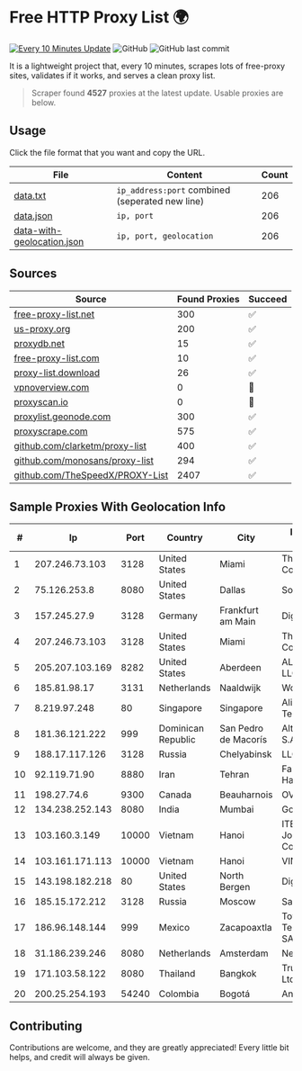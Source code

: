 
# Free HTTP Proxy List 🌍

[![Every 10 Minutes Update](https://github.com/mertguvencli/http-proxy-list/actions/workflows/main.yml/badge.svg?branch=main)](https://github.com/mertguvencli/http-proxy-list/actions/workflows/main.yml)
![GitHub](https://img.shields.io/github/license/mertguvencli/http-proxy-list)
![GitHub last commit](https://img.shields.io/github/last-commit/mertguvencli/http-proxy-list)

It is a lightweight project that, every 10 minutes, scrapes lots of free-proxy sites, validates if it works, and serves a clean proxy list.


> Scraper found **4527** proxies at the latest update. Usable proxies are below.

## Usage

Click the file format that you want and copy the URL.


|File|Content|Count|
|----|-------|-----|
|[data.txt](https://raw.githubusercontent.com/mertguvencli/http-proxy-list/main/proxy-list/data.txt)|`ip_address:port` combined (seperated new line)|206|
|[data.json](https://raw.githubusercontent.com/mertguvencli/http-proxy-list/main/proxy-list/data.json)|`ip, port`|206|
|[data-with-geolocation.json](https://raw.githubusercontent.com/mertguvencli/http-proxy-list/main/proxy-list/data-with-geolocation.json)|`ip, port, geolocation`|206|

## Sources

|Source|Found Proxies|Succeed|
|------|-------------|-------|
|[free-proxy-list.net](https://free-proxy-list.net)|300|✅|
|[us-proxy.org](https://www.us-proxy.org)|200|✅|
|[proxydb.net](http://proxydb.net)|15|✅|
|[free-proxy-list.com](https://free-proxy-list.com/?page=&port=&type%5B%5D=http&type%5B%5D=https&up_time=0&search=Search)|10|✅|
|[proxy-list.download](https://www.proxy-list.download/HTTP)|26|✅|
|[vpnoverview.com](https://vpnoverview.com/privacy/anonymous-browsing/free-proxy-servers)|0|🚫|
|[proxyscan.io](https://www.proxyscan.io)|0|🚫|
|[proxylist.geonode.com](https://proxylist.geonode.com/api/proxy-list?limit=300&page=1&sort_by=lastChecked&sort_type=desc&protocols=http,https)|300|✅|
|[proxyscrape.com](https://api.proxyscrape.com/v2/?request=displayproxies&protocol=http&timeout=10000&country=all&ssl=all&anonymity=all)|575|✅|
|[github.com/clarketm/proxy-list](https://raw.githubusercontent.com/clarketm/proxy-list/master/proxy-list-raw.txt)|400|✅|
|[github.com/monosans/proxy-list](https://raw.githubusercontent.com/monosans/proxy-list/main/proxies/http.txt)|294|✅|
|[github.com/TheSpeedX/PROXY-List](https://raw.githubusercontent.com/TheSpeedX/PROXY-List/master/http.txt)|2407|✅|


## Sample Proxies With Geolocation Info

|#|Ip|Port|Country|City|Internet Service Provider|
|-|--|----|-------|----|-------------------------|
|1|207.246.73.103|3128|United States|Miami|The Constant Company|
|2|75.126.253.8|8080|United States|Dallas|SoftLayer|
|3|157.245.27.9|3128|Germany|Frankfurt am Main|DigitalOcean, LLC|
|4|207.246.73.103|3128|United States|Miami|The Constant Company|
|5|205.207.103.169|8282|United States|Aberdeen|ALTIUS Broadband, LLC|
|6|185.81.98.17|3131|Netherlands|Naaldwijk|WorldStream B.V.|
|7|8.219.97.248|80|Singapore|Singapore|Alibaba (US) Technology Co., Ltd.|
|8|181.36.121.222|999|Dominican Republic|San Pedro de Macorís|Altice Dominicana S.A.|
|9|188.17.117.126|3128|Russia|Chelyabinsk|LLC "KomTehCentr"|
|10|92.119.71.90|8880|Iran|Tehran|Farabord Dadeh Haye Iranian Co.|
|11|198.27.74.6|9300|Canada|Beauharnois|OVH SAS|
|12|134.238.252.143|8080|India|Mumbai|Google LLC|
|13|103.160.3.149|10000|Vietnam|Hanoi|ITEXPERT Viet Nam Joint Stock Company|
|14|103.161.171.113|10000|Vietnam|Hanoi|VINABISON|
|15|143.198.182.218|80|United States|North Bergen|DigitalOcean, LLC|
|16|185.15.172.212|3128|Russia|Moscow|SafeData LLC|
|17|186.96.148.144|999|Mexico|Zacapoaxtla|Total Play Telecomunicaciones SA De CV|
|18|31.186.239.246|8080|Netherlands|Amsterdam|NetSkope Inc|
|19|171.103.58.122|8080|Thailand|Bangkok|True Internet Co., Ltd.|
|20|200.25.254.193|54240|Colombia|Bogotá|Andinet ON Line|



## Contributing

Contributions are welcome, and they are greatly appreciated! Every
little bit helps, and credit will always be given.


